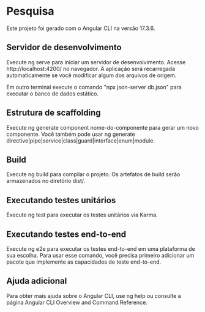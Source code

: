 # Pesquisa

Este projeto foi gerado com o Angular CLI na versão 17.3.6.

## Servidor de desenvolvimento

Execute ng serve para iniciar um servidor de desenvolvimento. Acesse http://localhost:4200/ no navegador. A aplicação será recarregada automaticamente se você modificar algum dos arquivos de origem.

Em outro terminal execute o comando "npx json-server db.json" para executar o banco de dados estático.

## Estrutura de scaffolding

Execute ng generate component nome-do-componente para gerar um novo componente. Você também pode usar ng generate directive|pipe|service|class|guard|interface|enum|module.

## Build

Execute ng build para compilar o projeto. Os artefatos de build serão armazenados no diretório dist/.

## Executando testes unitários

Execute ng test para executar os testes unitários via Karma.

## Executando testes end-to-end

Execute ng e2e para executar os testes end-to-end em uma plataforma de sua escolha. Para usar esse comando, você precisa primeiro adicionar um pacote que implemente as capacidades de teste end-to-end.

## Ajuda adicional

Para obter mais ajuda sobre o Angular CLI, use ng help ou consulte a página Angular CLI Overview and Command Reference.
